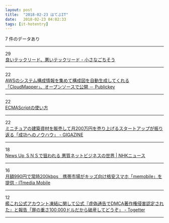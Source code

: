 ```yaml
---
layout: post
title:  "2018-02-23 はてぶIT"
date:   2018-02-23 04:02:33
tags: [it-hotentry]
---
```

7 件のデータあり

<hr><div class="row">
<div class="col-1"><span class="badge badge-pill badge-success h2">29</span></div>
<div class="col-11"><a href='http://tannomizuki.hatenablog.com/entry/2018/02/22/180410' target='_blank'>良いテックリード、悪いテックリード - 小さなごちそう</a></div>
</div>
<hr>
<div class="row">
<div class="col-1"><span class="badge badge-pill badge-success h2">22</span></div>
<div class="col-11"><a href='http://www.publickey1.jp/blog/18/awscloudmapper.html' target='_blank'>AWSのシステム構成情報を集めて構成図を自動生成してくれる「CloudMapper」、オープンソースで公開 － Publickey</a></div>
</div>
<hr>
<div class="row">
<div class="col-1"><span class="badge badge-pill badge-success h2">22</span></div>
<div class="col-11"><a href='http://azu.github.io/slide/2018/node/ecmascript39.html' target='_blank'>ECMAScriptの使い方</a></div>
</div>
<hr>
<div class="row">
<div class="col-1"><span class="badge badge-pill badge-success h2">22</span></div>
<div class="col-11"><a href='https://gigazine.net/news/20180222-startup-mini-materials/' target='_blank'>ミニチュアの建築資材を販売して月200万円を売り上げるスタートアップが振り返る「成功へのノウハウ」 - GIGAZINE</a></div>
</div>
<hr>
<div class="row">
<div class="col-1"><span class="badge badge-pill badge-success h2">18</span></div>
<div class="col-11"><a href='https://www3.nhk.or.jp/news/html/20180222/k10011339271000.html' target='_blank'>News Up ＳＮＳで狙われる 悪質ネットビジネスの世界 | NHKニュース</a></div>
</div>
<hr>
<div class="row">
<div class="col-1"><span class="badge badge-pill badge-success h2">16</span></div>
<div class="col-11"><a href='http://www.itmedia.co.jp/mobile/articles/1802/22/news107.html' target='_blank'>月額990円で常時200kbps　携帯市場がキッズ向け格安スマホ「memobile」を提供 - ITmedia Mobile</a></div>
</div>
<hr>
<div class="row">
<div class="col-1"><span class="badge badge-pill badge-success h2">12</span></div>
<div class="col-11"><a href='https://togetter.com/li/1202067' target='_blank'>艦これ公式アカウント凍結に関して公式『虚偽通告でDMCA著作権侵害認定された』と報告「罪の重さ100,000ドルだから破産してどうぞ」 - Togetter</a></div>
</div>
<hr>
